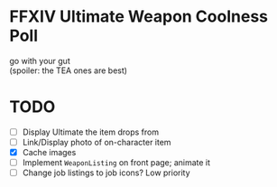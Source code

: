 # FFXIV Ultimate Weapon Coolness Poll
go with your gut  
(spoiler: the TEA ones are best)

# TODO
- [ ] Display Ultimate the item drops from
- [ ] Link/Display photo of on-character item
- [X] Cache images
- [ ] Implement `WeaponListing` on front page; animate it
- [ ] Change job listings to job icons? Low priority